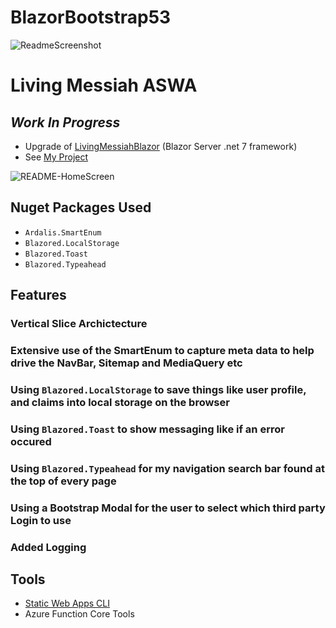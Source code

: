 # BlazorBootstrap53

![ReadmeScreenshot](https://github.com/JohnMarsing/BlazorBootstrap53/assets/1078267/06e9a51b-ae6b-4ee0-a29f-adc898dadcbf)

# Living Messiah ASWA 
## _Work In Progress_
- Upgrade of [LivingMessiahBlazor](https://github.com/livingmessiah/LivingMessiahBlazor) (Blazor Server .net 7 framework)
- See [My Project](https://github.com/orgs/livingmessiah/projects/6/views/1)

![README-HomeScreen](https://github.com/livingmessiah/LivingeMessiahASWA/assets/1078267/cc9b2a5a-2164-4489-bedd-f0e481545e42)

## Nuget Packages Used
- `Ardalis.SmartEnum`
- `Blazored.LocalStorage`
- `Blazored.Toast`
- `Blazored.Typeahead`

## Features

### Vertical Slice Archictecture

### Extensive use of the SmartEnum to capture meta data to help drive the NavBar, Sitemap and MediaQuery etc

### Using `Blazored.LocalStorage` to save things like user profile, and claims into local storage on the browser

### Using `Blazored.Toast` to show messaging like if an error occured

### Using `Blazored.Typeahead` for my navigation search bar found at the top of every page

### Using a Bootstrap Modal for the user to select which third party Login to use

### Added Logging

## Tools
- [Static Web Apps CLI](https://azure.github.io/static-web-apps-cli/)
- Azure Function Core Tools
